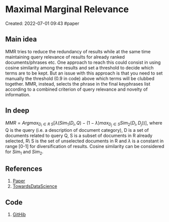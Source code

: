 # Maximal Marginal Relevance
Created: 2022-07-01 09:43
#paper
## Main idea
MMR tries to reduce the redundancy of results while at the same time maintaining query relevance of results for already ranked documents/phrases etc.
One approach to reach this could consist in using cosine similarity among the results and set a threshold to decide which terms are to be kept. But an issue with this approach is that you need to set manually the threshold (0.9 in code) above which terms will be clubbed together.
MMR, instead, selects the phrase in the final keyphrases list according to a combined criterion of query relevance and novelty of information.
## In deep
$MMR=Argmax_{D_i \in R\ S}[\lambda (Sim_1(D_i,Q)-(1-\lambda)max_{D_j \in S} Sim_2(D_i,D_j))]$, where Q is the query (i.e. a description of document category), D is a set of documents related to query Q, S is a subset of documents in R already selected, R\ S is the set of unselected documents in R and $\lambda$ is a constant in range [0-1] for diversification of results. Cosine similarity can be considered for $Sim_1$ and $Sim_2$.

## References
1. [Paper](https://arxiv.org/pdf/2010.00117.pdf)
2. [TowardsDataScience](https://medium.com/tech-that-works/maximal-marginal-relevance-to-rerank-results-in-unsupervised-keyphrase-extraction-22d95015c7c5)

## Code
1. [GitHib](https://github.com/morningmoni/RL-MMR?utm_source=catalyzex.com)

